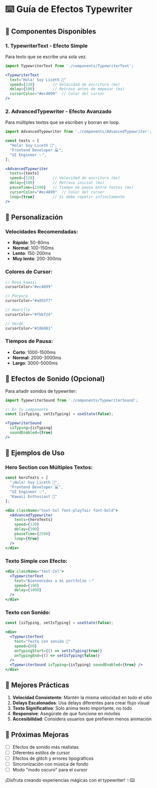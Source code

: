 # ⌨️ Guía de Efectos Typewriter

## 🎯 Componentes Disponibles

### 1. **TypewriterText** - Efecto Simple
Para texto que se escribe una sola vez.

```jsx
import TypewriterText from './components/TypewriterText';

<TypewriterText 
  text="Hola! Soy Liceth 🌸"
  speed={120}        // Velocidad de escritura (ms)
  delay={500}        // Retraso antes de empezar (ms)
  cursorColor="#ec4899"  // Color del cursor
/>
```

### 2. **AdvancedTypewriter** - Efecto Avanzado
Para múltiples textos que se escriben y borran en loop.

```jsx
import AdvancedTypewriter from './components/AdvancedTypewriter';

const texts = [
  "Hola! Soy Liceth 🌸",
  "Frontend Developer 💻",
  "UI Engineer ✨",
];

<AdvancedTypewriter 
  texts={texts}
  speed={120}        // Velocidad de escritura (ms)
  delay={500}        // Retraso inicial (ms)
  pauseTime={2500}   // Tiempo de pausa entre textos (ms)
  cursorColor="#ec4899"  // Color del cursor
  loop={true}        // Si debe repetir infinitamente
/>
```

## 🎨 Personalización

### Velocidades Recomendadas:
- **Rápido**: 50-80ms
- **Normal**: 100-150ms
- **Lento**: 150-200ms
- **Muy lento**: 200-300ms

### Colores de Cursor:
```jsx
// Rosa kawaii
cursorColor="#ec4899"

// Púrpura
cursorColor="#a855f7"

// Amarillo
cursorColor="#fbbf24"

// Verde
cursorColor="#10b981"
```

### Tiempos de Pausa:
- **Corto**: 1000-1500ms
- **Normal**: 2000-3000ms
- **Largo**: 3000-5000ms

## 🎵 Efectos de Sonido (Opcional)

Para añadir sonidos de typewriter:

```jsx
import TypewriterSound from './components/TypewriterSound';

// En tu componente
const [isTyping, setIsTyping] = useState(false);

<TypewriterSound 
  isTyping={isTyping} 
  soundEnabled={true} 
/>
```

## 🎪 Ejemplos de Uso

### Hero Section con Múltiples Textos:
```jsx
const heroTexts = [
  "¡Hola! Soy Liceth 🌸",
  "Frontend Developer 💻",
  "UI Engineer ✨",
  "Kawaii Enthusiast 🎀"
];

<div className="text-5xl font-playfair font-bold">
  <AdvancedTypewriter 
    texts={heroTexts}
    speed={120}
    delay={500}
    pauseTime={2500}
    loop={true}
  />
</div>
```

### Texto Simple con Efecto:
```jsx
<div className="text-2xl">
  <TypewriterText 
    text="Bienvenidos a mi portfolio ✨"
    speed={100}
    delay={1000}
  />
</div>
```

### Texto con Sonido:
```jsx
const [isTyping, setIsTyping] = useState(false);

<div>
  <TypewriterText 
    text="Texto con sonido 🎵"
    speed={80}
    onTypingStart={() => setIsTyping(true)}
    onTypingEnd={() => setIsTyping(false)}
  />
  <TypewriterSound isTyping={isTyping} soundEnabled={true} />
</div>
```

## 🎯 Mejores Prácticas

1. **Velocidad Consistente**: Mantén la misma velocidad en todo el sitio
2. **Delays Escalonados**: Usa delays diferentes para crear flujo visual
3. **Texto Significativo**: Solo anima texto importante, no todo
4. **Responsive**: Asegúrate de que funcione en móviles
5. **Accesibilidad**: Considera usuarios que prefieren menos animación

## 🚀 Próximas Mejoras

- [ ] Efectos de sonido más realistas
- [ ] Diferentes estilos de cursor
- [ ] Efectos de glitch y errores tipográficos
- [ ] Sincronización con música de fondo
- [ ] Modo "modo oscuro" para el cursor

¡Disfruta creando experiencias mágicas con el typewriter! ✨⌨️ 